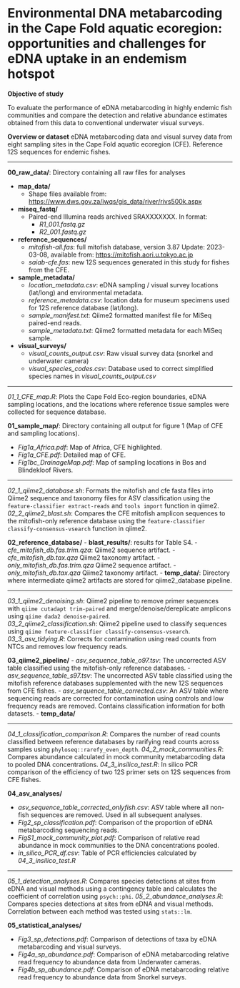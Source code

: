 Environmental DNA metabarcoding in the Cape Fold aquatic ecoregion: opportunities and challenges for eDNA uptake in an endemism hotspot 
=====================

**Objective of study**

To evaluate the performance of eDNA metabarcoding in highly endemic fish communities and compare the detection and relative abundance estimates obtained from this data to conventional underwater visual surveys.

**Overview or dataset**
eDNA metabarcoding data and visual survey data from eight sampling sites in the Cape Fold aquatic ecoregion (CFE). Reference 12S sequences for endemic fishes.

--------------------------

**00_raw_data/**: Directory containing all raw files for analyses
- **map_data/** 
	- Shape files available from: https://www.dws.gov.za/iwqs/gis_data/river/rivs500k.aspx
- **miseq_fastq/** 
	- Paired-end Illumina reads archived SRAXXXXXXX. In format:
		- *R1_001.fastq.gz*
		- *R2_001.fastq.gz*
- **reference_sequences/** 
	- *mitofish-all.fas*: full mitofish database, version 3.87 Update: 2023-03-08, available from: https://mitofish.aori.u.tokyo.ac.jp
	- *saiab-cfe.fas*: new 12S sequences generated in this study for fishes from the CFE.
- **sample_metadata/** 
	- *location_metadata.csv*: eDNA sampling / visual survey locations (lat/long) and environmental metadata.
	- *reference_metadata.csv*: location data for museum specimens used for 12S reference database (lat/long).
	- *sample_manifest.txt*: Qiime2 formatted manifest file for MiSeq paired-end reads.
	- *sample_metadata.txt*: Qiime2 formatted metadata for each MiSeq sample.
- **visual_surveys/** 
	- *visual_counts_output.csv*: Raw visual survey data (snorkel and underwater camera)
	- *visual_species_codes.csv*: Database used to correct simplified species names in *visual_counts_output.csv*

--------------------------

*01_1_CFE_map.R*: Plots the Cape Fold Eco-region boundaries, eDNA sampling locations, and the locations where reference tissue samples were collected for sequence database. 

**01_sample_map/**: Directory containing all output for figure 1 (Map of CFE and sampling locations).
- *Fig1a_Africa.pdf*: Map of Africa, CFE highlighted.
- *Fig1a_CFE.pdf*: Detailed map of CFE.
- *Fig1bc_DrainageMap.pdf*: Map of sampling locations in Bos and Blindekloof Rivers.

--------------------------

*02_1_qiime2_database.sh*: Formats the mitofish and cfe fasta files into Qiime2 sequence and taxonomy files for ASV classification using the ```feature-classifier extract-reads``` and ```tools import``` function in qiime2.
*02_2_qiime2_blast.sh*: Compares the CFE mitofish amplicon sequences to the mitofish-only reference database using the ```feature-classifier classify-consensus-vsearch``` function in qiime2.

**02_reference_database/**
	- **blast_results/**: results for Table S4.
	- *cfe_mitofish_db.fas.trim.qza*: Qiime2 sequence artifact.
	- *cfe_mitofish_db.tax.qza* Qiime2 taxonomy artifact.
	- *only_mitofish_db.fas.trim.qza* Qiime2 sequence artifact.
	- *only_mitofish_db.tax.qza* Qiime2 taxonomy artifact.
	- **temp_data/**: Directory where intermediate qiime2 artifacts are stored for qiime2_database pipeline.

--------------------------

*03_1_qiime2_denoising.sh*: Qiime2 pipeline to remove primer sequences with ```qiime cutadapt trim-paired``` and merge/denoise/dereplicate amplicons using ```qiime dada2 denoise-paired```.  
*03_2_qiime2_classification.sh*: Qiime2 pipeline used to classify sequences using ```qiime feature-classifier classify-consensus-vsearch```. 
*03_3_asv_tidying.R*: Corrects for contamination using read counts from NTCs and removes low frequency reads.

**03_qiime2_pipeline/**
	- *asv_sequence_table_o97.tsv*: The uncorrected ASV table classified using the mitofish-only reference databases.
	- *asv_sequence_table_s97.tsv*: The uncorrected ASV table classified using the mitofish reference databases supplemented with the new 12S sequences from CFE fishes.
	- *asv_sequence_table_corrected.csv*: An ASV table where sequencing reads are corrected for contamination using controls and low frequency reads are removed. Contains classification information for both datasets.
	- **temp_data/**

--------------------------

*04_1_classification_comparison.R*: Compares the number of read counts classified between reference databases by rarifying read counts across samples using ```phyloseq::rarefy_even_depth```.
*04_2_mock_communities.R*: Compares abundance calculated in mock community metabarcoding data to pooled DNA concentrations.
*04_3_insilico_test.R*: In silico PCR comparison of the efficiency of two 12S primer sets on 12S sequences from CFE fishes.

**04_asv_analyses/**

- *asv_sequence_table_corrected_onlyfish.csv*: ASV table where all non-fish sequences are removed. Used in all subsequent analyses.
- *Fig2_sp_classification.pdf*: Comparison of the proportion of eDNA metabarcoding sequencing reads.
- *FigS1_mock_community_plot.pdf*: Comparison of relative read abundance in mock communities to the DNA concentrations pooled.
- *in_silico_PCR_df.csv*: Table of PCR efficiencies calculated by *04_3_insilico_test.R*

--------------------------

*05_1_detection_analyses.R*: Compares species detections at sites from eDNA and visual methods using a contingency table and calculates the coefficient of correlation using ```psych::phi```.
*05_2_abundance_analyses.R*: Compares species detections at sites from eDNA and visual methods. Correlation between each method was tested using ```stats::lm```.

**05_statistical_analyses/**

- *Fig3_sp_detections.pdf*: Comparison of detections of taxa by eDNA metabarcoding and visual surveys.
- *Fig4a_sp_abundance.pdf*: Comparison of eDNA metabarcoding relative read frequency to abundance data from Underwater cameras.
- *Fig4b_sp_abundance.pdf*: Comparison of eDNA metabarcoding relative read frequency to abundance data from Snorkel surveys.
